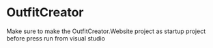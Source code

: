 # OutfitCreator

Make sure to make the OutfitCreator.Website project as startup project before press run from visual studio
